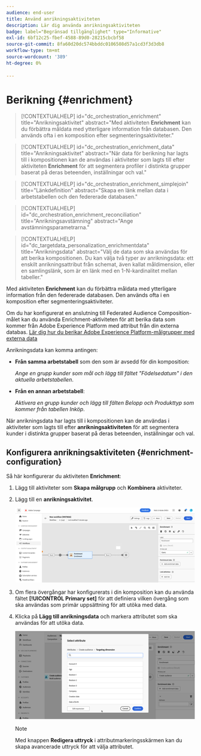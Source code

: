 ```yaml
---
audience: end-user
title: Använd anrikningsaktiviteten
description: Lär dig använda anrikningsaktiviteten
badge: label="Begränsad tillgänglighet" type="Informative"
exl-id: 6bf12c25-fbef-4588-89d0-28215cbcbf58
source-git-commit: 8fa60d20dc574bbddc0106508d57a1cd3f3d3db8
workflow-type: tm+mt
source-wordcount: '389'
ht-degree: 0%

---
```


# Berikning {#enrichment}

>[!CONTEXTUALHELP]
>id="dc_orchestration_enrichment"
>title="Anrikningsaktivitet"
>abstract="Med aktiviteten **Enrichment** kan du förbättra måldata med ytterligare information från databasen. Den används ofta i en komposition efter segmenteringsaktiviteter."

>[!CONTEXTUALHELP]
>id="dc_orchestration_enrichment_data"
>title="Anrikningsaktivitet"
>abstract="När data för berikning har lagts till i kompositionen kan de användas i aktiviteter som lagts till efter aktiviteten **Enrichment** för att segmentera profiler i distinkta grupper baserat på deras beteenden, inställningar och val."

>[!CONTEXTUALHELP]
>id="dc_orchestration_enrichment_simplejoin"
>title="Länkdefinition"
>abstract="Skapa en länk mellan data i arbetstabellen och den federerade databasen."

>[!CONTEXTUALHELP]
>id="dc_orchestration_enrichment_reconciliation"
>title="Anrikningsavstämning"
>abstract="Ange avstämningsparametrarna."

>[!CONTEXTUALHELP]
>id="dc_targetdata_personalization_enrichmentdata"
>title="Anrikningsdata"
>abstract="Välj de data som ska användas för att berika kompositionen. Du kan välja två typer av anrikningsdata: ett enskilt anrikningsattribut från schemat, även kallat måldimension, eller en samlingslänk, som är en länk med en 1-N-kardinalitet mellan tabeller."

Med aktiviteten **Enrichment** kan du förbättra måldata med ytterligare information från den federerade databasen. Den används ofta i en komposition efter segmenteringsaktiviteter.

Om du har konfigurerat en anslutning till Federated Audience Composition-målet kan du använda Enrichment-aktiviteten för att berika data som kommer från Adobe Experience Platform med attribut från din externa databas. [Lär dig hur du berikar Adobe Experience Platform-målgrupper med externa data](../../connections/destinations.md)

Anrikningsdata kan komma antingen:

* **Från samma arbetstabell** som den som är avsedd för din komposition:

  *Ange en grupp kunder som mål och lägg till fältet &quot;Födelsedatum&quot; i den aktuella arbetstabellen*.

* **Från en annan arbetstabell**:

  *Aktivera en grupp kunder och lägg till fälten Belopp och Produkttyp som kommer från tabellen Inköp*.

När anrikningsdata har lagts till i kompositionen kan de användas i aktiviteter som lagts till efter **anrikningsaktiviteten** för att segmentera kunder i distinkta grupper baserat på deras beteenden, inställningar och val.

<!--For instance, you can add to the working table information related to customers' purchases and use this data to personalize emails with their latest purchase or the amount spent on these purchases.-->

## Konfigurera anrikningsaktiviteten {#enrichment-configuration}

Så här konfigurerar du aktiviteten **Enrichment**:

1. Lägg till aktiviteter som **Skapa målgrupp** och **Kombinera** aktiviteter.
1. Lägg till en **anrikningsaktivitet**.

   ![](../assets/enrichment.png)

1. Om flera övergångar har konfigurerats i din komposition kan du använda fältet **[!UICONTROL Primary set]** för att definiera vilken övergång som ska användas som primär uppsättning för att utöka med data.

1. Klicka på **Lägg till anrikningsdata** och markera attributet som ska användas för att utöka data.

   ![](../assets/enrichment-add.png)

   >[!NOTE]
   >
   >Med knappen **Redigera uttryck** i attributmarkeringsskärmen kan du skapa avancerade uttryck för att välja attributet.

<!--PAS VU SUR INSTANCE: You can select two types of enrichment data: a single enrichment attribute from the target dimension, or a collection link. Each of these types is detailed in the examples below:

    * [Single enrichment attribute](#single-attribute)
    * [Collection lnk](#collection-link)-->

<!--
## Examples {#example}

### Single enrichment attribute {#single-attribute}

Here, we are just adding a single enrichment attribute, for example, the date of birth. Follow these steps:

1. Click inside the **Attribute** field.
1. Select a simple field from the schema, also known as targeting dimension, the date of birth in our example. 
1. Click **Confirm**.
-->
<!--### Collection link {#collection-link}

In this more complex use case, we will select a collection link which is a link with a 1-N cardinality between tables. Let's retrieve the three latest purchases that are less than 100$. For this you need to define:

* an enrichment attribute: the **Total amount** field
* the number of lines to retrieve: 3
* a filter: filter out items that are greater than 100$
* a sorting: descendant sorting on the **Order date** field. 

#### Add the attribute {#add-attribute}

This is where you select the collection link to use as enrichment data.

1. Click inside the **Attribute** field.
1. Click **Display advanced attributes**.
1. Select the **Total amount** field from the **Purchases** table. 

#### Define the collection settings{#collection-settings}

Then, define how the data is collected and the number of records to retrieve.

1. Select **Collect data** in the **Select how the data is collected** drop-down.
1. Type "3" in the **Lines to retrieve (Columns to create)** field. 

If you want, for example, to get the average amount of purchases for a customer, select **Aggregated data** instead, and select **Average** in the **Aggregate function** drop-down.

#### Define the filters{#collection-filters}

Here, we define the maximum value for the enrichment attribute. We filter out items that are greater than 100$. [Learn how to work with the query modeler](../../query/query-modeler-overview.md)

1. Click **Edit filters**.
1. Add the two following filters: **Total amount** exists AND **Total amount** is less than 100. The first one filters NULL values as they would appear as the greatest value.
1. Click **Confirm**.

#### Define the sorting{#collection-sorting}

We now need to apply sorting in order to retrieve the three **latest** purchases.

1. Activate the **Enable sorting** option.
1. Click inside the **Attribute** field.
1. Select the **Order date** field.
1. Click **Confirm**. 
1. Select **Descending** from the **Sort** drop-down.-->
